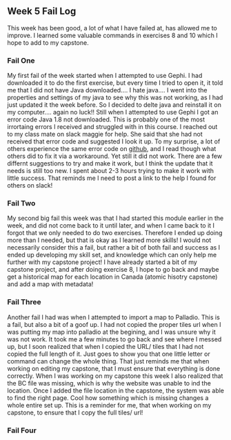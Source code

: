 ## Week 5 Fail Log
This week has been good, a lot of what I have failed at, has allowed me to improve. I learned some valuable commands in exercises 8 and 10 which I hope to add to my capstone. 

### Fail One
My first fail of the week started when I attempted to use Gephi. I had downloaded it to do the first exercise, but every time I tried to open it, it told me that I did not have Java downloaded.... I hate java.... I went into the properties and settings of my java to see why this was not working, as I had just updated it the week before. So I decided to delte java and reinstall it on my computer.... again no luck!! Still when I attempted to use Gephi I got an error code Java 1.8 not downloaded. This is probably one of the most irrortaing errors I received and struggled with in this course. I reached out to my class mate on slack maggie for help. She said that she had not received that error code and suggested I look it up. To my surprise, a lot of others experience the same error code on [github](https://github.com/gephi/gephi/issues/1787), and I read though what others did to fix it via a workaround. Yet still it did not work. There are a few differnt suggestions to try and make it work, but I think the update that it needs is still too new. I spent about 2-3 hours trying to make it work with little success. That reminds me I need to post a link to the help I found for others on slack!

### Fail Two
My second big fail this week was that I had started this module earlier in the week, and did not come back to it until later, and when I came back to it I forgot that we only needed to do two exercises. Therefore I ended up doing more than I needed, but that is okay as I learned more skills! I would not necessarily consider this a fail, but rather a bit of both fail and success as I ended up developing my skill set, and knowledge which can only help me further with my capstone project! I have already started a bit of my capstone project, and after doing exercise 8, I hope to go back and maybe get a historical map for each location in Canada (atomic hisotry capstone) and add a map with metadata!

### Fail Three
Another fail I had was when I attempted to import a map to Palladio. This is a fail, but also a bit of a goof up. I had not copied the proper tiles url when I was putting my map into palladio at the begining, and I was unsure why it was not work. It took me a few minutes to go back and see where I messed up, but I soon realized that when I copied the URL/ tiles that I had not copied the full length of it. Just goes to show you that one little letter or command can change the whole thing. That just reminds me that when working on editing my capstone, that I must ensure that everything is done correctly. When I was working on my capstone this week I also realized that the BC file was missing, which is why the website was unable to ind the location. Once I added the file location in the capstone, the system was able to find the right page. Cool how something which is missing changes a whole entire set up. This is a reminder for me, that when working on my capstone, to ensure that I copy the full tiles/ url!

### Fail Four
